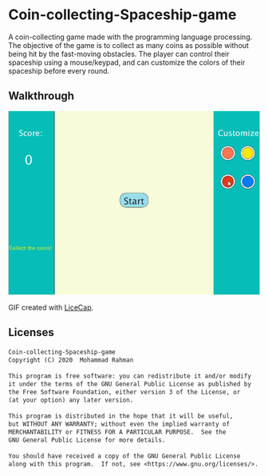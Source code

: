 # Coin-collecting-Spaceship-game
A coin-collecting game made with the programming language processing. The objective of the game is to collect as many coins as possible without being hit by the fast-moving obstacles. The player can control their spaceship using a mouse/keypad, and can customize the colors of their spaceship before every round.

## Walkthrough
![](CoinSwalkthrough1.gif)

GIF created with [LiceCap](http://www.cockos.com/licecap/).

## Licenses
 
    Coin-collecting-Spaceship-game
    Copyright (C) 2020  Mohammad Rahman

    This program is free software: you can redistribute it and/or modify
    it under the terms of the GNU General Public License as published by
    the Free Software Foundation, either version 3 of the License, or
    (at your option) any later version.

    This program is distributed in the hope that it will be useful,
    but WITHOUT ANY WARRANTY; without even the implied warranty of
    MERCHANTABILITY or FITNESS FOR A PARTICULAR PURPOSE.  See the
    GNU General Public License for more details.

    You should have received a copy of the GNU General Public License
    along with this program.  If not, see <https://www.gnu.org/licenses/>.


